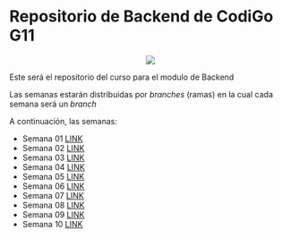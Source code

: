 # Repositorio de Backend de CodiGo G11

<p align="center">
<img src="https://assets.website-files.com/624b2bd5b7be89e20392d489/624b37b08ca87609798e03a6_codigo-logo-blanco.svg">

<p/>

Este será el repositorio del curso para el modulo de Backend

Las semanas estarán distribuidas por _branches_ (ramas) en la cual cada semana será un _branch_

A continuación, las semanas:

- Semana 01 [LINK](https://www.google.com/)
- Semana 02 [LINK](https://www.google.com/)
- Semana 03 [LINK](https://www.google.com/)
- Semana 04 [LINK](https://www.google.com/)
- Semana 05 [LINK](https://www.google.com/)
- Semana 06 [LINK](https://www.google.com/)
- Semana 07 [LINK](https://www.google.com/)
- Semana 08 [LINK](https://www.google.com/)
- Semana 09 [LINK](https://www.google.com/)
- Semana 10 [LINK](https://www.google.com/)


